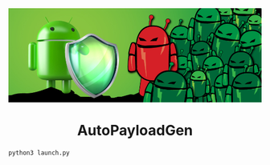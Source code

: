 <img align="center" src="Data/APK.jpg" />
<h1 align="center" >AutoPayloadGen</h1>

``` How to execute
python3 launch.py
```
